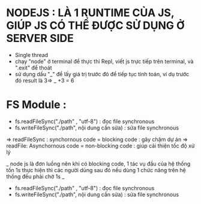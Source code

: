 # NODEJS : LÀ 1 RUNTIME CỦA JS, GIÚP JS CÓ THỂ ĐƯỢC SỬ DỤNG Ở SERVER SIDE

- Single thread
- chạy "node" ở terminal để thực thi Repl, viết js trực tiếp trên terminal, và ".exit" để thoát
- sử dụng dấu "_" để lấy giá trị trước đó để tiếp tục tính toán, ví dụ trước đó result là 3=> _ +3 = 6

# FS Module :

- fs.readFileSync("./path" , "utf-8") : đọc file synchronous
- fs.writeFileSync("./path", nội dung cần sửa) : sửa file synchronous

=> readFileSync : synchornous code = blocking code : gây chậm dự án
=> readFile: Asynchornous code = non-blocking code : giúp cải thiện tốc độ xử lý

_ node js là đơn luồng nên khi có blocking code, 1 tác vụ đầu của hệ thống tốn 1s thực hiện thì các người dùng sau đó nếu dùng 1 chức năng trên hệ thống đều phải chờ 1s _

- fs.readFileSync("./path" , "utf-8") : đọc file synchronous
- fs.writeFileSync("./path", nội dung cần sửa) : sửa file synchronous
